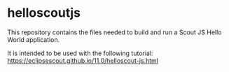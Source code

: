 # helloscoutjs

This repository contains the files needed to build and run a Scout JS Hello World application.

It is intended to be used with the following tutorial:
https://eclipsescout.github.io/11.0/helloscout-js.html
